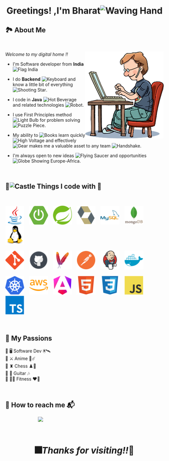 <h1 align="center">Greetings! ,I'm Bharat<img src="https://raw.githubusercontent.com/Tarikul-Islam-Anik/Animated-Fluent-Emojis/master/Emojis/Hand%20gestures/Waving%20Hand.png" alt="Waving Hand" width="38" height="38" /> </h1> 





## 🏞 About Me


<br/>
<p><i>Welcome to my digital home !!</i>
 <img align='right' src="https://raw.githubusercontent.com/B-Bharat-7/B-Bharat-7/main/assets/clipart2415480.png" width="250"/>

 
- I'm Software developer from  <b>India</b><img src="https://raw.githubusercontent.com/Tarikul-Islam-Anik/Telegram-Animated-Emojis/main/Flags/Flag%20India.webp" alt="Flag India" width="45" height="45" />

- I do <b>Backend</b> <img src="https://raw.githubusercontent.com/Tarikul-Islam-Anik/Animated-Fluent-Emojis/master/Emojis/Objects/Keyboard.png" alt="Keyboard" width="25" height="25" /> and know a little bit of everything <img src="https://raw.githubusercontent.com/Tarikul-Islam-Anik/Animated-Fluent-Emojis/master/Emojis/Travel%20and%20places/Shooting%20Star.png" alt="Shooting Star" width="25" height="25" />.

- I code in <b>Java</b> <img src="https://raw.githubusercontent.com/Tarikul-Islam-Anik/Animated-Fluent-Emojis/master/Emojis/Food/Hot%20Beverage.png" alt="Hot Beverage" width="25" height="25" /> and related technologies <img src="https://raw.githubusercontent.com/Tarikul-Islam-Anik/Animated-Fluent-Emojis/master/Emojis/Smilies/Robot.png" alt="Robot" width="25" height="25" />.

- I use First Principles method <img src="https://raw.githubusercontent.com/Tarikul-Islam-Anik/Telegram-Animated-Emojis/main/Objects/Light%20Bulb.webp" alt="Light Bulb" width="25" height="25" /> for problem solving <img src="https://raw.githubusercontent.com/Tarikul-Islam-Anik/Animated-Fluent-Emojis/master/Emojis/Activities/Puzzle%20Piece.png" alt="Puzzle Piece" width="25" height="25" />.

- My ability to <img src="https://raw.githubusercontent.com/Tarikul-Islam-Anik/Telegram-Animated-Emojis/main/Objects/Books.webp" alt="Books" width="25" height="25" /> learn quickly <img src="https://raw.githubusercontent.com/Tarikul-Islam-Anik/Telegram-Animated-Emojis/main/Animals%20and%20Nature/High%20Voltage.webp" alt="High Voltage" width="25" height="25" /> and effectively <img src="https://raw.githubusercontent.com/Tarikul-Islam-Anik/Animated-Fluent-Emojis/master/Emojis/Objects/Gear.png" alt="Gear" width="25" height="25" /> makes me a valuable asset to any team <img src="https://raw.githubusercontent.com/Tarikul-Islam-Anik/Telegram-Animated-Emojis/main/People/Handshake.webp" alt="Handshake" width="25" height="25" />.

- I'm always open to new ideas <img src="https://raw.githubusercontent.com/Tarikul-Islam-Anik/Animated-Fluent-Emojis/master/Emojis/Travel%20and%20places/Flying%20Saucer.png" alt="Flying Saucer" width="25" height="25" /> and opportunities <img src="https://raw.githubusercontent.com/Tarikul-Islam-Anik/Animated-Fluent-Emojis/master/Emojis/Travel%20and%20places/Globe%20Showing%20Europe-Africa.png" alt="Globe Showing Europe-Africa" width="25" height="25" />.


<br>

<h2>🏰<img src="https://raw.githubusercontent.com/Tarikul-Islam-Anik/Animated-Fluent-Emojis/master/Emojis/Travel%20and%20places/Castle.png" alt="Castle" width="38" height="38" /> Things I code with 🎨</h2>



<br>


 <img  src="https://raw.githubusercontent.com/devicons/devicon/master/icons/java/java-original.svg" alt="java" width="60" height="60" /> &nbsp;&nbsp;
  <img  src="https://raw.githubusercontent.com/B-Bharat-7/B-Bharat-7/main/assets/spring-boot.png" alt="spring-boot" width="60" height="60"/>  &nbsp;&nbsp;
  <img  src="https://raw.githubusercontent.com/devicons/devicon/master/icons/spring/spring-original.svg" alt="spring" width="60" height="60"/>  &nbsp;&nbsp;
 <img  src="https://raw.githubusercontent.com/devicons/devicon/master/icons/hibernate/hibernate-original.svg" alt="hibernate" width="60" height="60"/>  &nbsp;&nbsp;
    <img  src="https://raw.githubusercontent.com/devicons/devicon/master/icons/mysql/mysql-original-wordmark.svg" alt="mysql" width="60" height="60"/>  &nbsp;&nbsp;
     <img  src="https://raw.githubusercontent.com/devicons/devicon/master/icons/mongodb/mongodb-original-wordmark.svg" alt="mongodb" width="60" height="60"/>  &nbsp;&nbsp;
      <img  src="https://raw.githubusercontent.com/devicons/devicon/master/icons/linux/linux-original.svg" alt="linux" width="60" height="60"/>  &nbsp;&nbsp;<br><br>
       <img  src="https://raw.githubusercontent.com/devicons/devicon/master/icons/git/git-original.svg" alt="git" width="60" height="60"/>  &nbsp;&nbsp;
        <img  src="https://raw.githubusercontent.com/B-Bharat-7/B-Bharat-7/main/assets/github.svg" alt="github" width="60" height="60"/>  &nbsp;&nbsp;
          <img  src="https://raw.githubusercontent.com/devicons/devicon/master/icons/maven/maven-original.svg" alt="maven" width="60" height="60"/>  &nbsp;&nbsp;
         <img  src="https://raw.githubusercontent.com/devicons/devicon/master/icons/postman/postman-original.svg" alt="postman" width="60" height="60"/>  &nbsp;&nbsp;
            <img  src="https://raw.githubusercontent.com/devicons/devicon/master/icons/jenkins/jenkins-original.svg" alt="jenkins" width="60" height="60"/>  &nbsp;&nbsp;
             <img  src="https://raw.githubusercontent.com/devicons/devicon/master/icons/docker/docker-plain.svg" alt="docker" width="60" height="60"/> &nbsp;&nbsp; <br> <br> 
              <img  src="https://raw.githubusercontent.com/devicons/devicon/master/icons/kubernetes/kubernetes-original.svg" alt="kubernetes" width="60" height="60"/>  &nbsp;&nbsp;
               <img  src="https://raw.githubusercontent.com/devicons/devicon/master/icons/amazonwebservices/amazonwebservices-plain-wordmark.svg" alt="aws" width="60" height="60"/>  &nbsp;&nbsp;
                <img  src="https://raw.githubusercontent.com/devicons/devicon/master/icons/angular/angular-original.svg" alt="angular" width="60" height="60"/>  &nbsp;&nbsp;
                 <img  src="https://raw.githubusercontent.com/devicons/devicon/master/icons/html5/html5-original.svg" alt="html5" width="60" height="60"/>  &nbsp;&nbsp;
                  <img  src="https://raw.githubusercontent.com/devicons/devicon/master/icons/css3/css3-original.svg" alt="css3" width="60" height="60"/>  &nbsp;&nbsp;
                      <img  src="https://raw.githubusercontent.com/devicons/devicon/master/icons/javascript/javascript-original.svg" alt="javascript" width="60" height="60"/>  &nbsp;&nbsp;
                  <img  src="https://raw.githubusercontent.com/devicons/devicon/master/icons/typescript/typescript-original.svg" alt="typescript" width="60" height="60"/>  &nbsp;&nbsp;
  

 <br>

    

 
## 🧡 My Passions


🔸 🖥️ Software Dev 🖲🛰<br>
🔹 ⚔️ Anime 🥷☄️<br>
🔸 ♜ Chess ♟️👑<br>
🔹 🎸 Guitar 🎶<br>
🔸 🏋️‍♀️ Fitness ❤️‍🔥<br>

  </p>
<br />

 

<h2>📱 How to reach me 📬</h2>


 <div>
 
 
  <p> 

 &emsp; &emsp; &emsp; &emsp; &emsp; &emsp;<a href="mailto:bharat.software.dev@gmail.com" target="_blank"><img height="35" src="https://th.bing.com/th/id/OIP.9sT4UWsRfFiy6vPydv3_-QHaHO?pid=ImgDet&rs=1"></a>
  </p>
</div>
<br>

<h1 align='center'>🎆<i>Thanks for visiting!!</i>🎉</h1>



